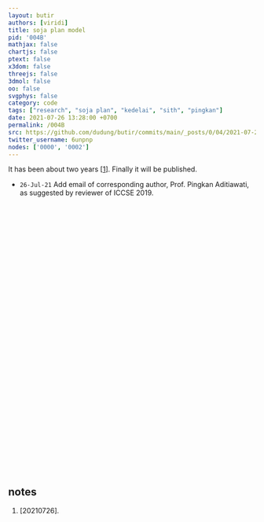 ```yaml
---
layout: butir
authors: [viridi]
title: soja plan model
pid: '004B'
mathjax: false
chartjs: false
ptext: false
x3dom: false
threejs: false
3dmol: false
oo: false
svgphys: false
category: code
tags: ["research", "soja plan", "kedelai", "sith", "pingkan"]
date: 2021-07-26 13:28:00 +0700
permalink: /004B
src: https://github.com/dudung/butir/commits/main/_posts/0/04/2021-07-26-soja-plan-model.md
twitter_username: 6unpnp
nodes: ['0000', '0002']
---
```

It has been about two years [[1](#r01)]. Finally it will be published.
+ `26-Jul-21` Add email of corresponding author, Prof. Pingkan Aditiawati, as suggested by reviewer of ICCSE 2019.

<br /><br /><br /><br /><br /><br /><br /><br /><br /><br /><br /><br /><br /><br /><br /><br /><br /><br /><br /><br /><br /><br /><br /><br /><br /><br /><br /><br /><br /><br /><br /><br />

## notes
1. <a name="r01"></a> [20210726].

